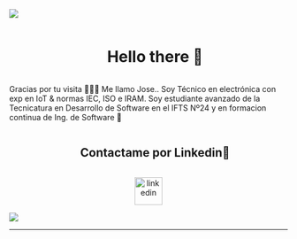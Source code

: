 
<!--horizontal divider(gradiant)-->
<img src="https://user-images.githubusercontent.com/73097560/115834477-dbab4500-a447-11eb-908a-139a6edaec5c.gif">

<!--h1 without bottom border-->
<div id="user-content-toc">
  <ul align="center">
    <summary><h1 style="display: inline-block">Hello there 👋</h1>
    </summary>
  </ul>
</div>


<!--- snake -->


<!--Intro start-->
Gracias por tu visita 👩🏾‍💻
Me llamo Jose.. Soy Técnico en electrónica con exp en IoT & normas IEC, ISO e IRAM. Soy estudiante avanzado de la Tecnicatura en Desarrollo de Software en el IFTS Nº24 y en formacion continua de Ing. de Software 💪
<!--Intro end-->

<!-- Connect with me -->
<!--h2 without bottom border-->
<div id="user-content-toc">
  <ul align="center">
    <summary><h2 style="display: inline-block">Contactame por Linkedin🤝</h2></summary>
  </ul>
</div>

<!--icons and links-->
<p align="center">
<a href="https://www.linkedin.com/in/joselbcontreras/" target="blank"><img align="center" src="https://user-images.githubusercontent.com/88904952/234979284-68c11d7f-1acc-4f0c-ac78-044e1037d7b0.png" alt="linkedin" height="50" width="50" /></a>

</p>


<!--profile visit count-->


<!--horizontal divider(gradiant)-->
<img src="https://user-images.githubusercontent.com/73097560/115834477-dbab4500-a447-11eb-908a-139a6edaec5c.gif">

----------------------------------------------------------------------

